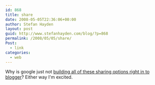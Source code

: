 ```yaml
---
id: 868
title: share
date: 2008-05-05T22:36:06+00:00
author: Stefan Hayden
layout: post
guid: http://www.stefanhayden.com/blog/?p=868
permalink: /2008/05/05/share/
Post:
  - link
categories:
  - web
---
```

Why is google just not <a href="https://www.google.com/reader/shared/00616310715769617490">building all of these sharing options right in to blogger</a>? Either way I'm excited.